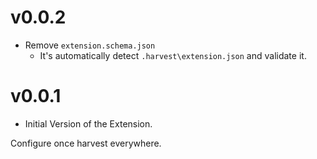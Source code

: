 # v0.0.2

- Remove `extension.schema.json`
  - It's automatically detect `.harvest\extension.json` and validate it.

# v0.0.1

- Initial Version of the Extension.

Configure once harvest everywhere.
